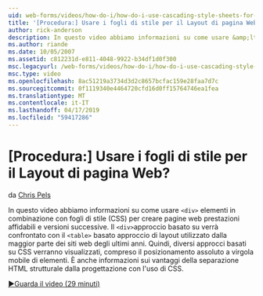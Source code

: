 ```yaml
---
uid: web-forms/videos/how-do-i/how-do-i-use-cascading-style-sheets-for-web-page-layout
title: '[Procedura:] Usare i fogli di stile per il Layout di pagina Web? | Microsoft Docs'
author: rick-anderson
description: In questo video abbiamo informazioni su come usare &amp;lt; div&amp;gt; gli elementi in combinazione con fogli di stile (CSS) per creare le prestazioni affidabili e versioni successive web p...
ms.author: riande
ms.date: 10/05/2007
ms.assetid: c812231d-e811-4048-9922-b34df1d0f300
msc.legacyurl: /web-forms/videos/how-do-i/how-do-i-use-cascading-style-sheets-for-web-page-layout
msc.type: video
ms.openlocfilehash: 8ac51219a3734d3d2c8657bcfac159e28faa7d7c
ms.sourcegitcommit: 0f1119340e4464720cfd16d0ff15764746ea1fea
ms.translationtype: MT
ms.contentlocale: it-IT
ms.lasthandoff: 04/17/2019
ms.locfileid: "59417286"
---
```

# <a name="how-do-i-use-cascading-style-sheets-for-web-page-layout"></a>[Procedura:] Usare i fogli di stile per il Layout di pagina Web?

da [Chris Pels](https://twitter.com/chrispels)

In questo video abbiamo informazioni su come usare `<div>` elementi in combinazione con fogli di stile (CSS) per creare pagine web prestazioni affidabili e versioni successive. Il `<div>`approccio basato su verrà confrontato con il `<table>` basato approccio di layout utilizzato dalla maggior parte dei siti web degli ultimi anni. Quindi, diversi approcci basati su CSS verranno visualizzati, compreso il posizionamento assoluto a virgola mobile di elementi. È anche informazioni sui vantaggi della separazione HTML strutturale dalla progettazione con l'uso di CSS.

[&#9654;Guarda il video (29 minuti)](https://channel9.msdn.com/Blogs/ASP-NET-Site-Videos/how-do-i-use-cascading-style-sheets-for-web-page-layout)
